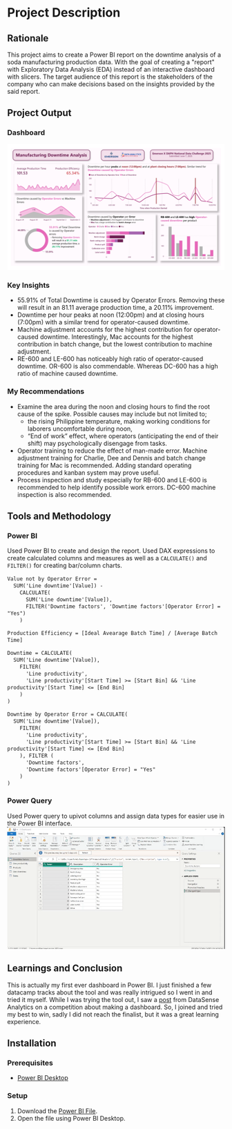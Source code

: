 # Project Description

## Rationale
This project aims to create a Power BI report on the downtime analysis of a soda manufacturing production data. With the goal of creating a "report" with Exploratory Data Analysis (EDA) instead of an interactive dashboard with slicers. The target audience of this report is the stakeholders of the company who can make decisions based on the insights provided by the said report.

## Project Output
### Dashboard
![soda_manufacturing_dashboard.jpg](soda_manufacturing_dashboard.jpg)

### Key Insights
- 55.91% of Total Downtime is caused by Operator Errors. Removing these will result in an 81.11 average production time, a 20.11% improvement.
- Downtime per hour peaks at noon (12:00pm) and at closing hours (7:00pm) with a similar trend for operator-caused downtime.
- Machine adjustment accounts for the highest contribution for operator-caused downtime. Interestingly, Mac accounts for the highest contribution in batch change, but the lowest contribution to machine adjustment.
- RE-600 and LE-600 has noticeably high ratio of operator-caused downtime. OR-600 is also commendable. Whereas DC-600 has a high ratio of machine caused downtime.

### My Recommendations
- Examine the area during the noon and closing hours to find the root cause of the spike. Possible causes may include but not limited to;
  - the rising Philippine temperature, making working conditions for laborers uncomfortable during noon,
  - “End of work” effect, where operators (anticipating the end of their shift) may psychologically disengage from tasks.
- Operator training to reduce the effect of man-made error. Machine adjustment training for Charlie, Dee and Dennis and batch change training for Mac is recommended. Adding standard operating procedures and kanban system may prove useful.
- Process inspection and study especially for RB-600 and LE-600 is recommended to help identify possible work errors. DC-600 machine inspection is also recommended.

## Tools and Methodology
### Power BI
Used Power BI to create and design the report. Used DAX expressions to create calculated columns and measures as well as a `CALCULATE()` and `FILTER()` for creating bar/column charts.
```
Value not by Operator Error = 
  SUM('Line downtime'[Value]) - 
    CALCULATE(
      SUM('Line downtime'[Value]),
      FILTER('Downtime factors', 'Downtime factors'[Operator Error] = "Yes")
    )
```
```
Production Efficiency = [Ideal Avearage Batch Time] / [Average Batch Time]
```
```
Downtime = CALCULATE(
  SUM('Line downtime'[Value]),
    FILTER(
      'Line productivity', 
      'Line productivity'[Start Time] >= [Start Bin] && 'Line productivity'[Start Time] <= [End Bin]
    )
)
```
```
Downtime by Operator Error = CALCULATE(
  SUM('Line downtime'[Value]),
    FILTER(
      'Line productivity', 
      'Line productivity'[Start Time] >= [Start Bin] && 'Line productivity'[Start Time] <= [End Bin]
    ), FILTER (
      'Downtime factors',
      'Downtime factors'[Operator Error] = "Yes"
    )
)
```
### Power Query
Used Power query to upivot columns and assign data types for easier use in the Power BI interface.
![unpivot.gif](assets/unpivot.gif)

## Learnings and Conclusion
This is actually my first ever dashboard in Power BI. I just finished a few datacamp tracks about the tool and was really intrigued so I went in and tried it myself. While I was trying the tool out, I saw a [post](https://web.facebook.com/share/p/19Vp6Ym3ck/) from DataSense Analytics on a competition about making a dashboard. So, I joined and tried my best to win, sadly I did not reach the finalist, but it was a great learning experience.

## Installation
### Prerequisites
- [Power BI Desktop](https://www.microsoft.com/en-us/download/details.aspx?id=58494)
### Setup
1. Download the [Power BI File](soda_manufacturing_dashboard.pbix).
2. Open the file using Power BI Desktop. 